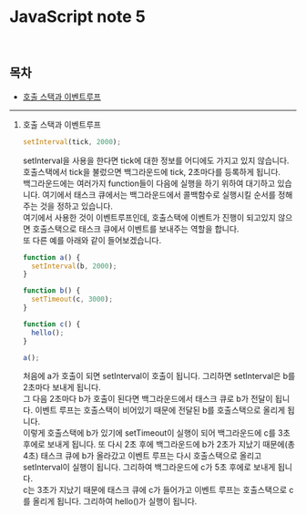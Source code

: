 # JavaScript note 5

<br/>

## 목차

- [호출 스택과 이벤트루프](#call)

---

1. 호출 스택과 이벤트루프<a id="call"></a>

   ```javascript
   setInterval(tick, 2000);
   ```

   setInterval을 사용을 한다면 tick에 대한 정보를 어디에도 가지고 있지 않습니다. 호출스택에서 tick을 불렀으면 백그라운드에 tick, 2초마다를 등록하게 됩니다.<br/>백그라운드에는 여러가지 function들이 다음에 실행을 하기 위하여 대기하고 있습니다. 여기에서 태스크 큐에서는 백그라운드에서 콜백함수로 실행시킬 순서를 정해주는 것을 정하고 있습니다.<br/>여기에서 사용한 것이 이벤트루프인데, 호출스택에 이벤트가 진행이 되고있지 않으면 호출스택으로 태스크 큐에서 이벤트를 보내주는 역할을 합니다.<br/>또 다른 예를 아래와 같이 들어보겠습니다.

   ```javascript
   function a() {
     setInterval(b, 2000);
   }
   
   function b() {
     setTimeout(c, 3000);
   }
   
   function c() {
     hello();
   }
   
   a();
   ```

   처음에 a가 호출이 되면 setInterval이 호출이 됩니다. 그리하면 setInterval은 b를 2초마다 보내게 됩니다.<br/>그 다음 2초마다 b가 호출이 된다면 백그라운드에서 태스크 큐로 b가 전달이 됩니다. 이벤트 루프는 호출스택이 비어있기 때문에 전달된 b를 호출스택으로 올리게 됩니다.<br/>이렇게 호출스택에 b가 있기에 setTimeout이 실행이 되어 백그라운드에 c를 3초 후에로 보내게 됩니다. 또 다시 2초 후에 백그라운드에 b가 2초가 지났기 때문에(총 4초) 태스크 큐에 b가 올라갔고 이벤트 루프는 다시 호출스택으로 올리고 setInterval이 실행이 됩니다. 그리하여 백그라운드에 c가 5초 후에로 보내게 됩니다.<br/>c는 3초가 지났기 때문에 태스크 큐에 c가 들어가고 이벤트 루프는 호출스택으로 c를 올리게 됩니다. 그리하여 hello()가 실행이 됩니다.
